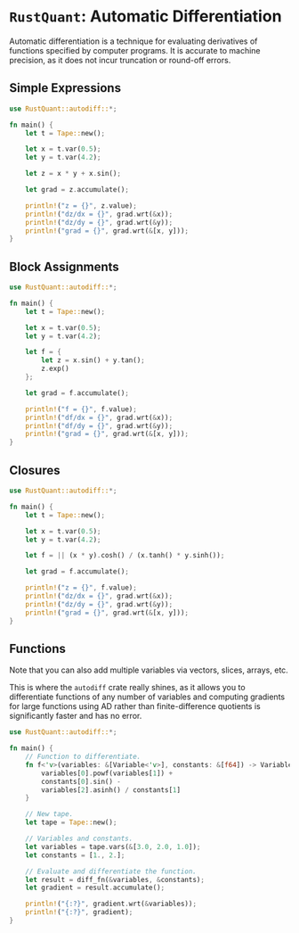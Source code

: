 # `RustQuant`: Automatic Differentiation

Automatic differentiation is a technique for evaluating derivatives of functions specified by computer programs. It is accurate to machine precision, as it does not incur truncation or round-off errors.

## Simple Expressions

```rust
use RustQuant::autodiff::*;

fn main() {
    let t = Tape::new();

    let x = t.var(0.5);
    let y = t.var(4.2);

    let z = x * y + x.sin();

    let grad = z.accumulate();

    println!("z = {}", z.value);
    println!("dz/dx = {}", grad.wrt(&x));
    println!("dz/dy = {}", grad.wrt(&y));
    println!("grad = {}", grad.wrt(&[x, y]));
}
```

## Block Assignments

```rust
use RustQuant::autodiff::*;

fn main() {
    let t = Tape::new();

    let x = t.var(0.5);
    let y = t.var(4.2);

    let f = {
        let z = x.sin() + y.tan();
        z.exp()
    };

    let grad = f.accumulate();

    println!("f = {}", f.value);
    println!("df/dx = {}", grad.wrt(&x));
    println!("df/dy = {}", grad.wrt(&y));
    println!("grad = {}", grad.wrt(&[x, y]));
}
```

## Closures

```rust
use RustQuant::autodiff::*;

fn main() {
    let t = Tape::new();

    let x = t.var(0.5);
    let y = t.var(4.2);

    let f = || (x * y).cosh() / (x.tanh() * y.sinh());

    let grad = f.accumulate();

    println!("z = {}", f.value);
    println!("dz/dx = {}", grad.wrt(&x));
    println!("dz/dy = {}", grad.wrt(&y));
    println!("grad = {}", grad.wrt(&[x, y]));
}
```

## Functions

Note that you can also add multiple variables via vectors, slices, arrays, etc.

This is where the `autodiff` crate really shines, as it allows you to differentiate functions of any number of variables and computing gradients for large functions using AD rather than finite-difference quotients is significantly faster and has no error.

```rust
use RustQuant::autodiff::*;

fn main() {
    // Function to differentiate.
    fn f<'v>(variables: &[Variable<'v>], constants: &[f64]) -> Variable<'v> {
        variables[0].powf(variables[1]) + 
        constants[0].sin() - 
        variables[2].asinh() / constants[1]
    }

    // New tape.
    let tape = Tape::new();

    // Variables and constants.
    let variables = tape.vars(&[3.0, 2.0, 1.0]);
    let constants = [1., 2.];

    // Evaluate and differentiate the function.
    let result = diff_fn(&variables, &constants);
    let gradient = result.accumulate();

    println!("{:?}", gradient.wrt(&variables));
    println!("{:?}", gradient);
}
```
